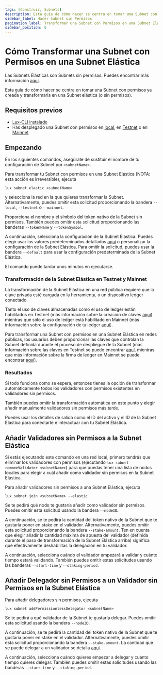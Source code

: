 ```yaml
---
tags: [Construir, Subnets]
description: Esta guía de cómo hacer se centra en tomar una Subnet con permisos ya creada y transformarla en una Subnet elástica (o sin permisos).
sidebar_label: Hacer Subnet sin Permisos
pagination_label: Transformar una Subnet con Permisos en una Subnet Elástica
sidebar_position: 0
---
```


# Cómo Transformar una Subnet con Permisos en una Subnet Elástica

Las Subnets Elásticas son Subnets sin permisos. Puedes encontrar más información [aquí](/build/subnet/elastic/elastic-parameters.md).

Esta guía de cómo hacer se centra en tomar una Subnet con permisos ya creada y transformarla en una
Subnet elástica (o sin permisos).

## Requisitos previos

- [Lux-CLI instalado](/tooling/cli-guides/install-cli.md)
- Has desplegado una Subnet con permisos en [local](/build/subnet/deploy/local-subnet.md), en
  [Testnet](/build/subnet/deploy/testnet-subnet.md) o en [Mainnet](/build/subnet/deploy/mainnet-subnet.md)

## Empezando

En los siguientes comandos, asegúrate de sustituir el nombre de tu configuración de Subnet por
`<subnetName>`.

Para transformar tu Subnet con permisos en una Subnet Elástica (NOTA: esta acción es irreversible), ejecuta

`lux subnet elastic <subnetName>`

y selecciona la red en la que quieres transformar la Subnet. Alternativamente, puedes omitir esta
solicitud proporcionando la bandera `--local`, `--testnet` o `--mainnet`.

Proporciona el nombre y el símbolo del token nativo de la Subnet sin permisos. También puedes omitir
esta solicitud proporcionando las banderas `--tokenName` y `--tokenSymbol`.

A continuación, selecciona la configuración de la Subnet Elástica. Puedes elegir usar los valores predeterminados detallados
[aquí](/build/subnet/elastic/elastic-parameters.md#primary-network-parameters-on-mainnet)
o personalizar la configuración de la Subnet Elástica. Para omitir la solicitud, puedes usar la bandera `--default` para usar
la configuración predeterminada de la Subnet Elástica.

El comando puede tardar unos minutos en ejecutarse.

### Transformación de la Subnet Elástica en Testnet y Mainnet

La transformación de la Subnet Elástica en una red pública requiere que la clave privada esté cargada en la herramienta, o un
dispositivo ledger conectado.

Tanto el uso de claves almacenadas como el uso de ledger están habilitados en Testnet (más información sobre la creación de claves
[aquí](/build/subnet/deploy/testnet-subnet.md#private-key))
mientras que sólo el uso de ledger está habilitado en Mainnet (más información sobre la configuración de tu ledger
[aquí](/build/subnet/deploy/mainnet-subnet.md#setting-up-your-ledger)).

Para transformar una Subnet con permisos en una Subnet Elástica en redes públicas, los usuarios deben
proporcionar las claves que controlan la Subnet definida durante el proceso de despliegue de la Subnet (más información sobre las claves en Testnet se puede encontrar
[aquí](/build/subnet/deploy/testnet-subnet.md#deploy-the-subnet),
mientras que más información sobre la firma de ledger en Mainnet se puede encontrar
[aquí](/build/subnet/deploy/mainnet-subnet.md#deploy-the-subnet)).

### Resultados

Si todo funciona como se espera, entonces tienes la opción de transformar automáticamente todos los validadores con permisos existentes en validadores sin permisos.

También puedes omitir la transformación automática en este punto y elegir añadir manualmente validadores sin permisos más tarde.

Puedes usar los detalles de salida como el ID del activo y el ID de la Subnet Elástica para conectarte e interactuar con tu Subnet Elástica.

## Añadir Validadores sin Permisos a la Subnet Elástica

Si estás ejecutando este comando en una red local, primero tendrás que eliminar los validadores con permisos (ejecutando `lux subnet removeValidator <subnetName>`) para que puedas tener una lista de nodos locales para elegir a cuál añadir como validador sin permisos en la Subnet Elástica.

Para añadir validadores sin permisos a una Subnet Elástica, ejecuta

`lux subnet join <subnetName> --elastic`

Se te pedirá qué nodo te gustaría añadir como validador sin permisos. Puedes omitir esta solicitud usando la bandera `--nodeID`.

A continuación, se te pedirá la cantidad del token nativo de la Subnet que te gustaría poner en stake en el validador. Alternativamente, puedes omitir esta solicitud proporcionando la bandera `--stake-amount`. Ten en cuenta que elegir añadir la cantidad máxima de apuesta del validador (definida durante el paso de transformación de la Subnet Elástica arriba) significa que efectivamente deshabilitas la delegación en tu validador.

A continuación, selecciona cuándo el validador empezará a validar y cuánto tiempo estará validando. También puedes omitir estas solicitudes usando las banderas `--start-time` y `--staking-period`.

## Añadir Delegador sin Permisos a un Validador sin Permisos en la Subnet Elástica

Para añadir delegadores sin permisos, ejecuta

`lux subnet addPermissionlessDelegator <subnetName>`

Se te pedirá a qué validador de la Subnet te gustaría delegar. Puedes omitir esta solicitud usando la bandera `--nodeID`.

A continuación, se te pedirá la cantidad del token nativo de la Subnet que te gustaría poner en stake en el validador. Alternativamente, puedes omitir esta solicitud proporcionando la bandera `--stake-amount`. La cantidad que se puede delegar a un validador se detalla
[aquí](/build/subnet/elastic/elastic-parameters.md#delegators-weight-checks).

A continuación, selecciona cuándo quieres empezar a delegar y cuánto tiempo quieres delegar. También puedes omitir estas solicitudes usando las banderas `--start-time` y `--staking-period`.

